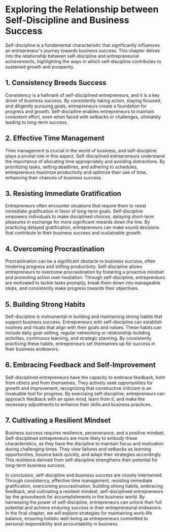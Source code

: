 Exploring the Relationship between Self-Discipline and Business Success
===================================================================================

Self-discipline is a fundamental characteristic that significantly influences an entrepreneur's journey towards business success. This chapter delves into the relationship between self-discipline and entrepreneurial achievements, highlighting the ways in which self-discipline contributes to sustained growth and prosperity.

**1. Consistency Breeds Success**
---------------------------------

Consistency is a hallmark of self-disciplined entrepreneurs, and it is a key driver of business success. By consistently taking action, staying focused, and diligently pursuing goals, entrepreneurs create a foundation for progress and growth. Self-discipline enables entrepreneurs to maintain consistent effort, even when faced with setbacks or challenges, ultimately leading to long-term success.

**2. Effective Time Management**
--------------------------------

Time management is crucial in the world of business, and self-discipline plays a pivotal role in this aspect. Self-disciplined entrepreneurs understand the importance of allocating time appropriately and avoiding distractions. By prioritizing tasks, setting deadlines, and adhering to schedules, entrepreneurs maximize productivity and optimize their use of time, enhancing their chances of business success.

**3. Resisting Immediate Gratification**
----------------------------------------

Entrepreneurs often encounter situations that require them to resist immediate gratification in favor of long-term goals. Self-discipline empowers individuals to make disciplined choices, delaying short-term pleasures in exchange for more significant rewards down the line. By practicing delayed gratification, entrepreneurs can make sound decisions that contribute to their business success and sustainable growth.

**4. Overcoming Procrastination**
---------------------------------

Procrastination can be a significant obstacle to business success, often hindering progress and stifling productivity. Self-discipline allows entrepreneurs to overcome procrastination by fostering a proactive mindset and promoting action over hesitation. Through self-discipline, entrepreneurs are motivated to tackle tasks promptly, break them down into manageable steps, and consistently make progress towards their objectives.

**5. Building Strong Habits**
-----------------------------

Self-discipline is instrumental in building and maintaining strong habits that support business success. Entrepreneurs with self-discipline can establish routines and rituals that align with their goals and values. These habits can include daily goal-setting, regular networking or relationship-building activities, continuous learning, and strategic planning. By consistently practicing these habits, entrepreneurs set themselves up for success in their business endeavors.

**6. Embracing Feedback and Self-Improvement**
----------------------------------------------

Self-disciplined entrepreneurs have the capacity to embrace feedback, both from others and from themselves. They actively seek opportunities for growth and improvement, recognizing that constructive criticism is an invaluable tool for progress. By exercising self-discipline, entrepreneurs can approach feedback with an open mind, learn from it, and make the necessary adjustments to enhance their skills and business practices.

**7. Cultivating a Resilient Mindset**
--------------------------------------

Business success requires resilience, perseverance, and a positive mindset. Self-disciplined entrepreneurs are more likely to embody these characteristics, as they have the discipline to maintain focus and motivation during challenging times. They view failures and setbacks as learning opportunities, bounce back quickly, and adapt their strategies accordingly. This resilience derived from self-discipline strengthens their potential for long-term business success.

In conclusion, self-discipline and business success are closely intertwined. Through consistency, effective time management, resisting immediate gratification, overcoming procrastination, building strong habits, embracing feedback, and cultivating a resilient mindset, self-disciplined entrepreneurs lay the groundwork for accomplishments in the business world. By harnessing the power of self-discipline, entrepreneurs can unlock their full potential and achieve enduring success in their entrepreneurial endeavors. In the final chapter, we will explore strategies for maintaining work-life balance, ensuring holistic well-being as entrepreneurs committed to personal responsibility and accountability in business.
